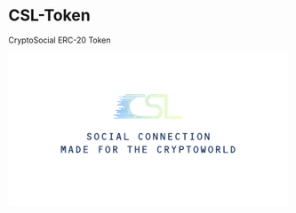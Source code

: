 # CSL-Token
CryptoSocial ERC-20 Token

![alt text](https://github.com/CryptoSocial/CSL-Token/blob/master/banner.PNG "CryptoSocial Banner")
